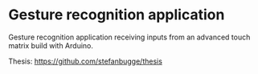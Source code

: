# Gesture recognition application

Gesture recognition application receiving inputs from an advanced touch matrix build with Arduino.

Thesis: https://github.com/stefanbugge/thesis

